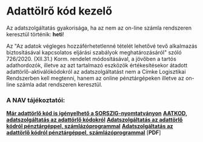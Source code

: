# Adattölrő kód kezelő





Az adatszolgáltatás gyakorisága, ha az nem az on-line számla rendszeren keresztül történik: **heti**!

Az "Az adatok végleges hozzáférhetetlenné tételét lehetővé tevő alkalmazás biztosításával kapcsolatos eljárási szabályok meghatározásáról" szóló 726/2020. (XII.31.) Korm. rendelet módosításával, a jövőben a tartós adathordozók, illetve az azt tartalmazó eszközök értékesítésekor átadott adattörlő-aktiválókódokról az adatszolgáltatást nem a Címke Logisztikai Rendszerben kell megtenni, hanem az online pénztárgépeken illetve az on-line számla adat rendszeren keresztül.
 
### A NAV tájékoztatói:
[**Már adattörlő kód is igényelhető a SORSZIG-nyomtatványon**](https://nav.gov.hu/ugyfeliranytu/nezzen-utana/tudjon_rola/Mar-adattorlo-kod-is-igenyelheto-a-SORSZIG-nyomtatvanyon)
[**AATKOD, adatszolgáltatás az adattörlő kódokról**](https://nav.gov.hu/ugyfeliranytu/nezzen-utana/tudjon_rola/AATKOD_adatszolgaltatas_az_adattorlo_kodokrol)
[**Adatszolgáltatás az adattörlő kódról pénztárgéppel, számlázóprogrammal**](https://nav.gov.hu/ado/onlinepenztargepek_1417761437385/Adatszolgaltatas_az_adattorlo_kodrol_penztargeppel_szamlazoprogrammal)
[**Adatszolgáltatás az adattörlő kódról pénztárgéppel, számlázóprogrammal**](https://nav.gov.hu/pfile/file?path=/ado/onlinepenztargepek_1417761437385/adatszolgaltatas-az-adattorlo-kodrol-penztargeppel-szamlazoprogrammal-tajekoztato) [**PDF**]
